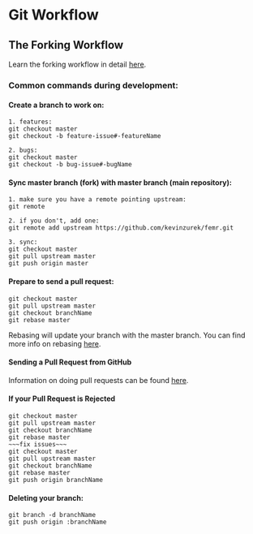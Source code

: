 # Git Workflow

## The Forking Workflow

Learn the forking workflow in detail [here](https://www.atlassian.com/git/workflows#!workflow-forking).

### Common commands during development:

#### Create a branch to work on:

    1. features:
    git checkout master
    git checkout -b feature-issue#-featureName

    2. bugs:
    git checkout master
    git checkout -b bug-issue#-bugName


#### Sync master branch (fork) with master branch (main repository):

    1. make sure you have a remote pointing upstream:
    git remote

    2. if you don't, add one:
    git remote add upstream https://github.com/kevinzurek/femr.git

    3. sync:
    git checkout master
    git pull upstream master
    git push origin master


#### Prepare to send a pull request:

    git checkout master
    git pull upstream master
    git checkout branchName
    git rebase master

Rebasing will update your branch with the master branch.
You can find more info on rebasing [here](http://git-scm.com/book/ch3-6.html).

#### Sending a Pull Request from GitHub

Information on doing pull requests can be found [here](https://help.github.com/articles/using-pull-requests).

#### If your Pull Request is Rejected

    git checkout master
    git pull upstream master
    git checkout branchName
    git rebase master
    ~~~fix issues~~~
    git checkout master
    git pull upstream master
    git checkout branchName
    git rebase master
    git push origin branchName

#### Deleting your branch:

    git branch -d branchName
    git push origin :branchName